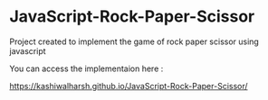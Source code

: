 # JavaScript-Rock-Paper-Scissor

Project created to implement the game of rock paper scissor using javascript

You can access the implementaion here :

https://kashiwalharsh.github.io/JavaScript-Rock-Paper-Scissor/
